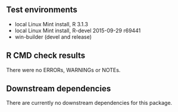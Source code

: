 ## Test environments

* local Linux Mint install, R 3.1.3
* local Linux Mint install, R-devel 2015-09-29 r69441
* win-builder (devel and release)

## R CMD check results

There were no ERRORs, WARNINGs or NOTEs.

## Downstream dependencies

There are currently no downstream dependencies for this package.
